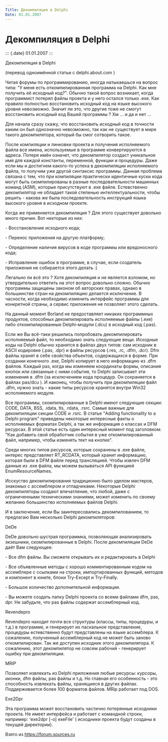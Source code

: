 ```yaml
---
Title: Декомпиляция в Delphi
Date: 01.01.2007
---
```



Декомпиляция в Delphi
=====================

::: {.date}
01.01.2007
:::

Декомпиляция в Delphi

(перевод одноимённой статьи с delphi.about.com )

Читая форумы по программированию, иногда натыкаешься на вопрос типа: \"У
меня есть откомпилированная программа на Delphi. Как мне получить её
исходный код?\". Обычно такой вопрос возникает, когда программист
потерял файлы проекта и у него остался только .exe. Как правило
полностью восстановить исходный код на языке высокого уровня невозможно.
Значит ли это, что другие тоже не смогут восстановить исходный код Вашей
программы ? Хм \... и да и нет \...

Для начала сразу скажу, что восстановить исходный код в точности каким
он был однозначно невозможно, так как не существует в мире такого
декомпилятора, который бы смог сотворить такое.

После компиляции и линковки проекта и получения исполняемого файла все
имена, используемые в программе конвертируются в адреса. Потеря имён
означет, что декомпилятор создаст уникальное имя для каждой константы,
переменной, функции и процедуры. Даже если мы и достигнем какого-то
успеха в декомпиляции исполняемого файла, то получим уже другой
синтаксис программы. Данная проблема связана с тем, что при компиляции
практически идентичные куски кода могут быть скомпилированы в разные
последовательности машинных команд (ASM), которые присутствуют в .exe
файле. Естевственно декомпилятор не обладает такой степенью
интеллектуальности, чтобы решить - какова же была последовательность
инструкций языка высокого уровня в исходном проекте.

Когда же применяется декомпиляция ? Для этого существует довольно много
причин. Вот некторые из них:

\- Восстановление исходного кода;

\- Перенос приложения на другую платформу;

\- Определение наличия вирусов в коде программы или вредоносного кода;

\- Исправление ошибок в программе, в случае, если создатель приложения
не собирается этого делать :)

Легально ли всё это ? Хотя декомпиляция и не является взломом, но
утвердительно ответить на этот вопрос довольно сложно. Обычно программы
защищены законом об авторских правах, однако в большинстве стран на
декомпиляцию делается исключение. В часности, когда необходимо изменить
интерфейс программы для конкретной страны, а сервис приложения не
позволяет этого сделать.

На данный момент Borland не предоставляет никаких программных продуктов,
способных декомпилировать исполняемые файлы (.exe) либо
откомпилированные Delphi-модули (.dcu) в исходный код (.pas).

Если же Вы всё-таки решились попробовать декомпилировать исполняемый
файл, то необходимо знать следующие вещи. Исходные коды на Delphi обычно
хранятся в файлах двух типов: сам исходник в ASCII кодировке (.pas,
.dpr) и файлы ресурсов (.res, .rc, .dfm, .dcr). Dfm файлы хранят в себе
свойства объектов, содержащихся в форме. При создании конечного .exe,
Delphi копирует в него информацию из .dfm файлов. Каждый раз, когда мы
изменяем координаты формы, описания кнопок или связанные с ними события,
то Delphi записывает эти изменения в .dfm (за исключением кода процедур.
Он сохраняется в файлах pas/dcu ). И наконец, чтобы получить при
декомпиляции файл .dfm, нужно знать - какие типы ресурсов хранятся
внутри Win32 исполняемого модуля.

Все программы, скомпилированные в Delphi имеют следующие секции: CODE,
DATA, BSS, .idata, tls, .rdata, .rsrc. Самые важные для декомпиляции
секции CODE и .rsrc. В статье \"Adding functionality to a Delphi
program\" приведены некоторые интересные факты о исполняемых форматах
Delphi, а так же информация о классах и DFM ресурсах. В этой статье есть
один интересный момент под заголовком: \"Как добавить свой обработчик
события в уже откомпилированный файл, например, чтобы изменять тект на
кнопке\".

Среди многих типов ресурсов, которые сохранены в .exe файле, интерес
представляет RT\_RCDATA, который хранит информацию, которая были в DFM
файле перед трансляцией. Чтобы извлеч DFM данные из .exe файла, мы можем
вызываться API функцией EnumResourceNames.

Исскуство декомпилирования традиционно было уделом мастеров, знакомых с
ассемблером и отладчиками. Некоторые Delphi декомпиляторы создают
впечатление, что любой, даже с ограниченными техническими знаниями,
может изменить по своему желанию большинство исполняемых файлов Delphi.

И в заключение, если Вы заинтересовались декомпилованием, то предлагаю
Вам несколько Delphi декомпиляторов:

DeDe

DeDe довольно шустрая программка, позволяющая анализировать экзешники,
скомпилированные в Delphi. После декомпиляции DeDe даёт Вам следующее:

\- Все dfm файлы. Вы сможете открывать их и редактировать в Delphi

\- Все объявленные методы с хорошо комментированным кодом на ассемблере
с ссылками на строки, импортированных функций, методов и компонент в
юните, блоки Try-Except и Try-Finally.

\- Большое количество дополнительной информации.

\- Вы можете создать папку Delphi проекта со всеми файлами dfm, pas,
dpr. Не забудьте, что pas файлы содержат ассемблерный код.

Revendepro

Revendepro находит почти все структуры (классы, типы, процедуры, и т.д.)
в программе, и генерирует их паскальное представление, процедуры
естевственно будут представлены на языке ассемблера. К сожалению,
полученный ассемблерный код не может быть заново откомпилирован. Так же
доступен исходник этого декомпилятора. К сожалению, этот декомпилятор не
совсем рабочий - генерирует ошибку при декомпиляции.

MRIP

Позволяет извлекать из Delphi приложения любые ресурсы: курсоры, иконки,
dfm файлы, pas файлы и т.д. Но главная его особенность - это способность
извлекать файлы, хранящиеся в других файлах. Поддерживается более 100
форматов файлов. MRip работает под DOS.

Exe2Dpr

Эта программа может восстановить частично потерянные исходники проекта.
Не имеет интерфейса и работает с командной строки, например: \'exe2dpr
\[-o\] exeFile\' ( исходники проекта будут созданы в текущей
директории).

Взято из <https://forum.sources.ru>
